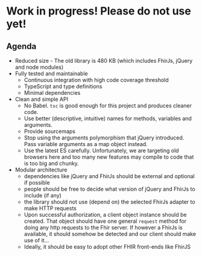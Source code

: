 # Work in progress! Please do not use yet!

## Agenda

- Reduced size - The old library is 480 KB (which includes FhirJs, jQuery and node modules)
- Fully tested and maintainable
    - Continuous integration with high code coverage threshold
    - TypeScript and type definitions
    - Minimal dependencies
- Clean and simple API
    - No Babel. `tsc` is good enough for this project and produces cleaner code.
    - Use better (descriptive, intuitive) names for methods, variables and arguments.
    - Provide sourcemaps
    - Stop using the arguments polymorphism that jQuery introduced. Pass variable arguments as a map object instead.
    - Use the latest ES carefully. Unfortunately, we are targeting old browsers here and too many new features may compile to code that is too big and chunky.
- Modular architecture
    - dependencies like jQuery and FhirJs should be external and optional if possible
    - people should be free to decide what version of jQuery and FhirJs to include (if any)
    - the library should not use (depend on) the selected FhirJs adapter to make HTTP requests
    - Upon successful authorization, a client object instance should be created. That object should have one general `request` method for doing any http requests to the Fhir server. If however a FhirJs is available, it should somehow be detected and our client should make use of it...
    - Ideally, it should be easy to adopt other FHIR front-ends like FhirJS
